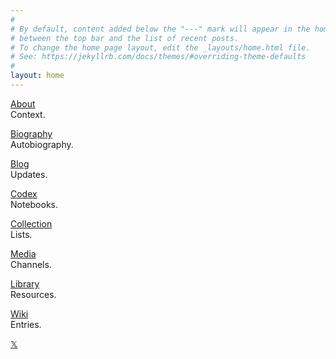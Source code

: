 ```yaml
---
#
# By default, content added below the "---" mark will appear in the home page
# between the top bar and the list of recent posts.
# To change the home page layout, edit the _layouts/home.html file.
# See: https://jekyllrb.com/docs/themes/#overriding-theme-defaults
#
layout: home
---
```


[About](/about)
<br/>
Context.

[Biography](/biography)
<br/>
Autobiography.

[Blog](https://link.substack.com)
<br/>
Updates.

[Codex](/codex)
<br/>
Notebooks.

[Collection](/collection)
<br/>
Lists.

[Media](/media)
<br/>
Channels.

[Library](/library)
<br/>
Resources.

[Wiki](https://wiki.linkdaniel.org)
<br/>
Entries.

[𝕏](https://x.com/linkd)

